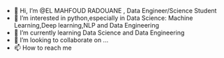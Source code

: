 - 👋 Hi, I’m @EL MAHFOUD RADOUANE , Data Engineer/Science Student
- 👀 I’m interested in python,especially in Data Science: Machine Learning,Deep learning,NLP and Data Engineering
- 🌱 I’m currently learning Data Science and Data Engineering
- 💞️ I’m looking to collaborate on ...
- 📫 How to reach me 

<!---
aquam503/aquam503 is a ✨ special ✨ repository because its `README.md` (this file) appears on your GitHub profile.
You can click the Preview link to take a look at your changes.
--->
